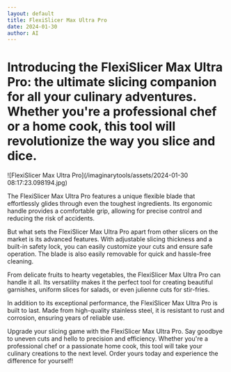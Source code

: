 ```yaml
---
layout: default
title: FlexiSlicer Max Ultra Pro
date: 2024-01-30
author: AI
---
```


# Introducing the FlexiSlicer Max Ultra Pro: the ultimate slicing companion for all your culinary adventures. Whether you're a professional chef or a home cook, this tool will revolutionize the way you slice and dice.

![FlexiSlicer Max Ultra Pro](/imaginarytools/assets/2024-01-30 08:17:23.098194.jpg)

The FlexiSlicer Max Ultra Pro features a unique flexible blade that effortlessly glides through even the toughest ingredients. Its ergonomic handle provides a comfortable grip, allowing for precise control and reducing the risk of accidents.

But what sets the FlexiSlicer Max Ultra Pro apart from other slicers on the market is its advanced features. With adjustable slicing thickness and a built-in safety lock, you can easily customize your cuts and ensure safe operation. The blade is also easily removable for quick and hassle-free cleaning.

From delicate fruits to hearty vegetables, the FlexiSlicer Max Ultra Pro can handle it all. Its versatility makes it the perfect tool for creating beautiful garnishes, uniform slices for salads, or even julienne cuts for stir-fries.

In addition to its exceptional performance, the FlexiSlicer Max Ultra Pro is built to last. Made from high-quality stainless steel, it is resistant to rust and corrosion, ensuring years of reliable use.

Upgrade your slicing game with the FlexiSlicer Max Ultra Pro. Say goodbye to uneven cuts and hello to precision and efficiency. Whether you're a professional chef or a passionate home cook, this tool will take your culinary creations to the next level. Order yours today and experience the difference for yourself!
